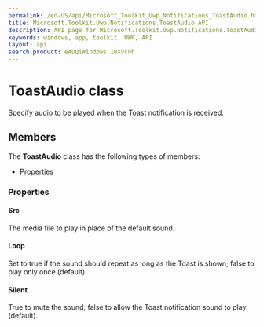 ```yaml
---
permalink: /en-US/api/Microsoft_Toolkit_Uwp_Notifications_ToastAudio.htm
title: Microsoft.Toolkit.Uwp.Notifications.ToastAudio API 
description: API page for Microsoft.Toolkit.Uwp.Notifications.ToastAudio
keywords: windows, app, toolkit, UWP, API
layout: api
search.product: eADQiWindows 10XVcnh
---
```



# ToastAudio class

Specify audio to be played when the Toast notification is received.

## Members

The **ToastAudio** class has the following types of members:

* [Properties](#Properties)

### Properties

#### Src

The media file to play in place of the default sound.





#### Loop

Set to true if the sound should repeat as long as the Toast is shown; false to play only once (default).





#### Silent

True to mute the sound; false to allow the Toast notification sound to play (default).




